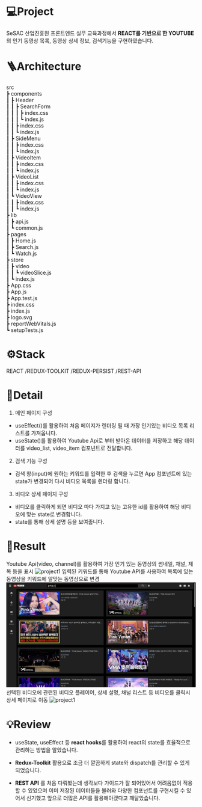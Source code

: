 
# 💻Project

SeSAC 산업진흥원 프론트엔드 실무 교육과정에서 **REACT를 기반으로 한 YOUTUBE**의 인기 동영상 목록, 동영상 상세 정보, 검색기능을 구현하였습니다.

# 🪜Architecture
src  
 ┣ components  
 ┃ ┣ Header  
 ┃ ┃ ┣ SearchForm  
 ┃ ┃ ┃ ┣ index.css  
 ┃ ┃ ┃ ┗ index.js  
 ┃ ┃ ┣ index.css  
 ┃ ┃ ┗ index.js  
 ┃ ┣ SideMenu  
 ┃ ┃ ┣ index.css  
 ┃ ┃ ┗ index.js  
 ┃ ┣ VideoItem  
 ┃ ┃ ┣ index.css  
 ┃ ┃ ┗ index.js  
 ┃ ┣ VideoList  
 ┃ ┃ ┣ index.css  
 ┃ ┃ ┗ index.js  
 ┃ ┗ VideoView  
 ┃ ┃ ┣ index.css  
 ┃ ┃ ┗ index.js  
 ┣ lib  
 ┃ ┣ api.js  
 ┃ ┗ common.js  
 ┣ pages  
 ┃ ┣ Home.js  
 ┃ ┣ Search.js  
 ┃ ┗ Watch.js  
 ┣ store  
 ┃ ┣ video  
 ┃ ┃ ┗ videoSlice.js  
 ┃ ┗ index.js  
 ┣ App.css  
 ┣ App.js  
 ┣ App.test.js  
 ┣ index.css  
 ┣ index.js  
 ┣ logo.svg  
 ┣ reportWebVitals.js  
 ┗ setupTests.js
# ⚙️Stack
REACT /REDUX-TOOLKIT /REDUX-PERSIST /REST-API
# 🔎Detail
1. 메인 페이지 구성
- useEffect()를 활용하여 처음 페이지가 렌더링 될 때 가장 인기있는 비디오 목록 리스트를 가져옵니다.
- useState()를 활용하여 Youtube Api로 부터 받아온 데이터를 저장하고 해당 데이터를 video_list, video_item 컴포넌트로 전달합니다.
2. 검색 기능 구성
- 검색 창(input)에 원하는 키워드를 입력한 후 검색을 누르면 App 컴포넌트에 있는 state가 변경되어 다시 비디오 목록을 렌더링 합니다.
3. 비디오 상세 페이지 구성
- 비디오를 클릭하게 되면 비디오 마다 가지고 있는 고유한 id를 활용하여 해당 비디오에 맞는 state로 변경합니다.
- state를 통해 상세 설명 등을 보여줍니다.


# 🚀Result
Youtube Api(video, channel)를 활용하여 가장 인기 있는 동영상의 썸네일, 채널, 제목 등을 표시
![project1](public/images/main.png)
입력된  키워드를  통해 Youtube API를  사용하여  목록에  있는  동영상을  키워드에  알맞는  동영상으로  변경
![project1](public/images/list.png)
선택된  비디오에  관련된  비디오  플레이어, 상세  설명, 채널  리스트  등  비디오를  클릭시 상세 페이지로 이동
![project1](public/images/detail.png)

# 💡Review

- useState, useEffect 등 **react hooks**를 활용하여 react의 state를 효율적으로 관리하는 방법을 알았습니다.

- **Redux-Toolkit** 활용으로 조금 더 깔끔하게 state와 dispatch를 관리할 수 있게 되었습니다.

- **REST API** 를 처음 다뤄봤는데 생각보다 가이드가 잘 되어있어서 어려움없이 적용할 수 있었으며 이미 저장된 데이터들을 불러와 다양한 컴포넌트를 구현시킬 수 있어서 신기했고 앞으로 더많은 API를 활용해야겠다고 깨달았습니다.